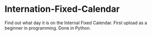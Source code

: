# Internation-Fixed-Calendar
Find out what day it is on the Internal Fixed Calendar. First upload as a beginner in programming. Done in Python.
